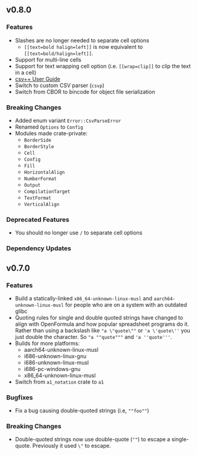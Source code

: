 ## v0.8.0

### Features

* Slashes are no longer needed to separate cell options
    - `[[text=bold halign=left]]` is now equivalent to `[[text=bold/halign=left]]`.
* Support for multi-line cells
* Support for text wrapping cell option (i.e. `[[wrap=clip]]` to clip the text in a cell)
* [csv++ User Guide](https://patrickomatic.github.io/csv-plus-plus/)
* Switch to custom CSV parser (`csvp`)
* Switch from CBOR to bincode for object file serialization

### **Breaking Changes**

* Added enum variant `Error::CsvParseError`
* Renamed `Options` to `Config`
* Modules made crate-private:
    - `BorderSide`
    - `BorderStyle`
    - `Cell`
    - `Config`
    - `Fill`
    - `HorizontalAlign`
    - `NumberFormat`
    - `Output`
    - `CompilationTarget`
    - `TextFormat`
    - `VerticalAlign`

### Deprecated Features

* You should no longer use `/` to separate cell options

### Dependency Updates


## v0.7.0

### Features

* Build a statically-linked `x86_64-unknown-linux-musl` and `aarch64-unknown-linux-musl` for people
  who are on a system with an outdated glibc
* Quoting rules for single and double quoted strings have changed to align with OpenFormula and how
  popular spreadsheet programs do it.  Rather than using a backslash like `"a \"quote\""` or 
  `'a \'quote\''` you just double the character.  So `"a ""quote"""` and `'a ''quote'''`.
* Builds for more platforms:
  - aarch64-unknown-linux-musl
  - i686-unknown-linux-gnu
  - i686-unknown-linux-musl
  - i686-pc-windows-gnu
  - x86\_64-unknown-linux-musl
* Switch from `a1_notation` crate to `a1`

### Bugfixes

* Fix a bug causing double-quoted strings (i.e, `""foo""`)

### **Breaking Changes**

* Double-quoted strings now use double-quote (`""`) to escape a single-quote.  Previously it used 
  `\"` to escape.
